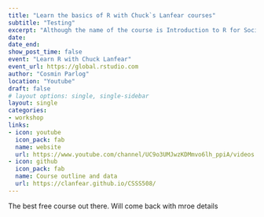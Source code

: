 ```yaml
---
title: "Learn the basics of R with Chuck`s Lanfear courses"
subtitle: "Testing"
excerpt: "Although the name of the course is Introduction to R for Social Scientists, it`s much more than that and it teaches you the basic to intermediate (sometimes advanced) techniques for data science that you can use in any field. This is the most complete, funny and free resource that I found on the internet for learning R. "
date: 
date_end: 
show_post_time: false
event: "Learn R with Chuck Lanfear"
event_url: https://global.rstudio.com
author: "Cosmin Parlog"
location: "Youtube"
draft: false
# layout options: single, single-sidebar
layout: single
categories:
- workshop
links:
- icon: youtube
  icon_pack: fab
  name: website
  url: https://www.youtube.com/channel/UC9o3UMJwzKDMmvo6lh_ppiA/videos
- icon: github
  icon_pack: fab
  name: Course outline and data
  url: https://clanfear.github.io/CSSS508/
---
```




The best free course out there. 
Will come back with mroe details

